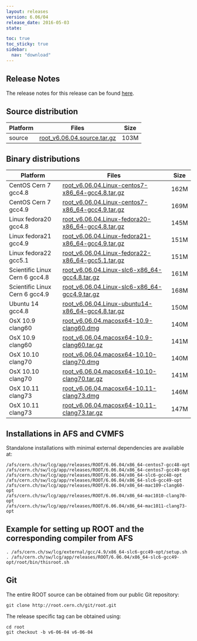```yaml
---
layout: releases
version: 6.06/04
release_date: 2016-05-03
state:

toc: true
toc_sticky: true
sidebar:
  nav: "download"
---
```



## Release Notes

The release notes for this release can be found [here](https://root.cern.ch/doc/v606/release-notes.html#release-6.0604).

## Source distribution

| Platform       | Files | Size |
|-----------|-------|-----|
| source | [root_v6.06.04.source.tar.gz](https://root.cern.ch/download/root_v6.06.04.source.tar.gz) | 103M |


## Binary distributions

| Platform       | Files | Size |
|-----------|-------|-----|
| CentOS Cern 7 gcc4.8 | [root_v6.06.04.Linux-centos7-x86_64-gcc4.8.tar.gz](https://root.cern.ch/download/root_v6.06.04.Linux-centos7-x86_64-gcc4.8.tar.gz) | 162M |
| CentOS Cern 7 gcc4.9 | [root_v6.06.04.Linux-centos7-x86_64-gcc4.9.tar.gz](https://root.cern.ch/download/root_v6.06.04.Linux-centos7-x86_64-gcc4.9.tar.gz) | 169M |
| Linux fedora20 gcc4.8 | [root_v6.06.04.Linux-fedora20-x86_64-gcc4.8.tar.gz](https://root.cern.ch/download/root_v6.06.04.Linux-fedora20-x86_64-gcc4.8.tar.gz) | 145M |
| Linux fedora21 gcc4.9 | [root_v6.06.04.Linux-fedora21-x86_64-gcc4.9.tar.gz](https://root.cern.ch/download/root_v6.06.04.Linux-fedora21-x86_64-gcc4.9.tar.gz) | 151M |
| Linux fedora22 gcc5.1 | [root_v6.06.04.Linux-fedora22-x86_64-gcc5.1.tar.gz](https://root.cern.ch/download/root_v6.06.04.Linux-fedora22-x86_64-gcc5.1.tar.gz) | 151M |
| Scientific Linux Cern 6 gcc4.8 | [root_v6.06.04.Linux-slc6-x86_64-gcc4.8.tar.gz](https://root.cern.ch/download/root_v6.06.04.Linux-slc6-x86_64-gcc4.8.tar.gz) | 161M |
| Scientific Linux Cern 6 gcc4.9 | [root_v6.06.04.Linux-slc6-x86_64-gcc4.9.tar.gz](https://root.cern.ch/download/root_v6.06.04.Linux-slc6-x86_64-gcc4.9.tar.gz) | 168M |
| Ubuntu 14 gcc4.8 | [root_v6.06.04.Linux-ubuntu14-x86_64-gcc4.8.tar.gz](https://root.cern.ch/download/root_v6.06.04.Linux-ubuntu14-x86_64-gcc4.8.tar.gz) | 150M |
| OsX 10.9 clang60 | [root_v6.06.04.macosx64-10.9-clang60.dmg](https://root.cern.ch/download/root_v6.06.04.macosx64-10.9-clang60.dmg) | 140M |
| OsX 10.9 clang60 | [root_v6.06.04.macosx64-10.9-clang60.tar.gz](https://root.cern.ch/download/root_v6.06.04.macosx64-10.9-clang60.tar.gz) | 141M |
| OsX 10.10 clang70 | [root_v6.06.04.macosx64-10.10-clang70.dmg](https://root.cern.ch/download/root_v6.06.04.macosx64-10.10-clang70.dmg) | 140M |
| OsX 10.10 clang70 | [root_v6.06.04.macosx64-10.10-clang70.tar.gz](https://root.cern.ch/download/root_v6.06.04.macosx64-10.10-clang70.tar.gz) | 141M |
| OsX 10.11 clang73 | [root_v6.06.04.macosx64-10.11-clang73.dmg](https://root.cern.ch/download/root_v6.06.04.macosx64-10.11-clang73.dmg) | 146M |
| OsX 10.11 clang73 | [root_v6.06.04.macosx64-10.11-clang73.tar.gz](https://root.cern.ch/download/root_v6.06.04.macosx64-10.11-clang73.tar.gz) | 147M |



## Installations in AFS and CVMFS
Standalone installations with minimal external dependencies are available at:
~~~
/afs/cern.ch/sw/lcg/app/releases/ROOT/6.06.04/x86_64-centos7-gcc48-opt
/afs/cern.ch/sw/lcg/app/releases/ROOT/6.06.04/x86_64-centos7-gcc49-opt
/afs/cern.ch/sw/lcg/app/releases/ROOT/6.06.04/x86_64-slc6-gcc48-opt
/afs/cern.ch/sw/lcg/app/releases/ROOT/6.06.04/x86_64-slc6-gcc49-opt
/afs/cern.ch/sw/lcg/app/releases/ROOT/6.06.04/x86_64-mac109-clang60-opt
/afs/cern.ch/sw/lcg/app/releases/ROOT/6.06.04/x86_64-mac1010-clang70-opt
/afs/cern.ch/sw/lcg/app/releases/ROOT/6.06.04/x86_64-mac1011-clang73-opt
~~~


## Example for setting up ROOT and the corresponding compiler from AFS
~~~
. /afs/cern.ch/sw/lcg/external/gcc/4.9/x86_64-slc6-gcc49-opt/setup.sh
. /afs/cern.ch/sw/lcg/app/releases/ROOT/6.06.04/x86_64-slc6-gcc49-opt/root/bin/thisroot.sh
~~~

## Git
The entire ROOT source can be obtained from our public Git repository:

~~~
git clone http://root.cern.ch/git/root.git
~~~
The release specific tag can be obtained using:
~~~
cd root
git checkout -b v6-06-04 v6-06-04
~~~


